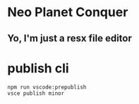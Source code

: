 # Neo Planet Conquer
## Yo, I'm just a resx file editor

# publish cli
```bash
npm run vscode:prepublish
vsce publish minor 
```
